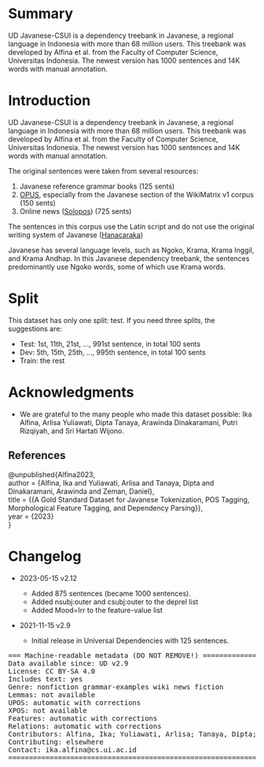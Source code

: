 # Summary

UD Javanese-CSUI is a dependency treebank in Javanese, a regional language in Indonesia with more than 68 million users. This treebank was developed by Alfina et al. from the Faculty of Computer Science, Universitas Indonesia. The newest version has 1000 sentences and 14K words with manual annotation.

# Introduction

UD Javanese-CSUI is a dependency treebank in Javanese, a regional language in Indonesia with more than 68 million users. This treebank was developed by Alfina et al. from the Faculty of Computer Science, Universitas Indonesia. The newest version has 1000 sentences and 14K words with manual annotation.

The original sentences were taken from several resources: 
1. Javanese reference grammar books (125 sents)
2. [OPUS](https://opus.nlpl.eu/), especially from the Javanese section of the WikiMatrix v1 corpus (150 sents)
2. Online news ([Solopos](https://www.solopos.com/jagad-jawa)) (725 sents)

The sentences in this corpus use the Latin script and do not use the original writing system of Javanese ([Hanacaraka](https://id.wikipedia.org/wiki/Aksara_Jawa))

Javanese has several language levels, such as Ngoko, Krama, Krama Inggil, and Krama Andhap. In this Javanese dependency treebank, the sentences predominantly use Ngoko words, some of which use Krama words.

# Split
This dataset has only one split: test.
If you need three splits, the suggestions are:
* Test: 1st, 11th, 21st, ..., 991st sentence, in total 100 sents
* Dev: 5th, 15th, 25th, ..., 995th sentence, in total 100 sents
* Train: the rest 


# Acknowledgments

* We are grateful to the many people who made this dataset possible: Ika Alfina, Arlisa Yuliawati, Dipta Tanaya, Arawinda Dinakaramani, Putri Rizqiyah, and Sri Hartati Wijono.


## References

@unpublished{Alfina2023, <br>
author = {Alfina, Ika and Yuliawati, Arlisa and Tanaya, Dipta and Dinakaramani, Arawinda and Zeman, Daniel}, <br>
title = {{A Gold Standard Dataset for Javanese Tokenization, POS Tagging, Morphological Feature Tagging, and Dependency Parsing}}, <br>
year = {2023} <br>
}


# Changelog

* 2023-05-15 v2.12
  * Added 875 sentences (became 1000 sentences).
  * Added nsubj:outer and csubj:outer to the deprel list
  * Added Mood=Irr to the feature-value list

* 2021-11-15 v2.9
  * Initial release in Universal Dependencies with 125 sentences.


<pre>
=== Machine-readable metadata (DO NOT REMOVE!) ================================
Data available since: UD v2.9
License: CC BY-SA 4.0
Includes text: yes
Genre: nonfiction grammar-examples wiki news fiction
Lemmas: not available
UPOS: automatic with corrections
XPOS: not available
Features: automatic with corrections
Relations: automatic with corrections
Contributors: Alfina, Ika; Yuliawati, Arlisa; Tanaya, Dipta; Dinakaramani, Arawinda; Zeman, Daniel; Rizqiyah, Putri;  Wijono, Sri Hartati;
Contributing: elsewhere
Contact: ika.alfina@cs.ui.ac.id
===============================================================================
</pre>
